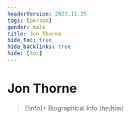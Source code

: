 ```yaml
---
headerVersion: 2023.11.25
tags: [person]
gender: male
title: Jon Thorne
hide_toc: true
hide_backlinks: true
hide: [toc]
---
```

# Jon Thorne
>[!info]+ Biographical Info
> (he/him)

